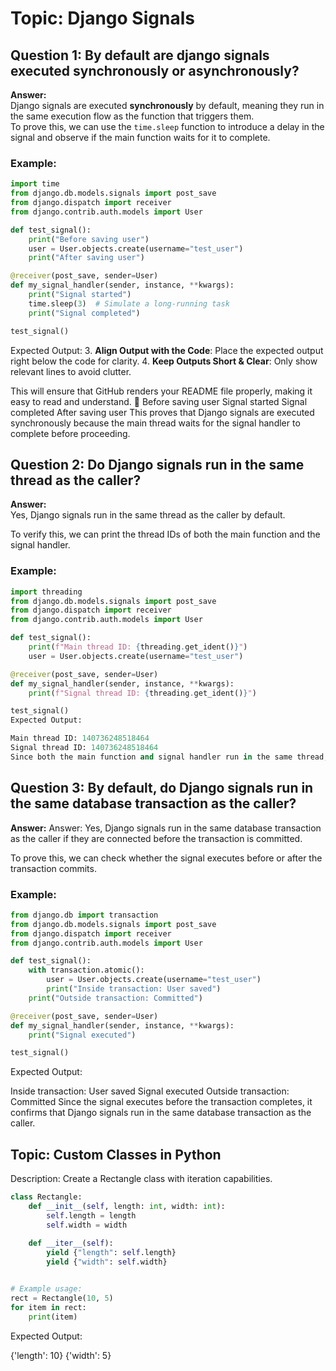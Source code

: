 # Topic: Django Signals

## Question 1: By default are django signals executed synchronously or asynchronously? 

**Answer:**  
Django signals are executed **synchronously** by default, meaning they run in the same execution flow as the function that triggers them.  
To prove this, we can use the `time.sleep` function to introduce a delay in the signal and observe if the main function waits for it to complete.

### Example:

```python
import time
from django.db.models.signals import post_save
from django.dispatch import receiver
from django.contrib.auth.models import User

def test_signal():
    print("Before saving user")
    user = User.objects.create(username="test_user")
    print("After saving user")

@receiver(post_save, sender=User)
def my_signal_handler(sender, instance, **kwargs):
    print("Signal started")
    time.sleep(3)  # Simulate a long-running task
    print("Signal completed")

test_signal()
```
Expected Output:
 3. **Align Output with the Code**: Place the expected output right below the code for clarity.
4. **Keep Outputs Short & Clear**: Only show relevant lines to avoid clutter.

This will ensure that GitHub renders your README file properly, making it easy to read and understand. 🚀
Before saving user
Signal started
Signal completed
After saving user
This proves that Django signals are executed synchronously because the main thread waits for the signal handler to complete before proceeding.

## Question 2: Do Django signals run in the same thread as the caller?
**Answer:**  
 Yes, Django signals run in the same thread as the caller by default.

To verify this, we can print the thread IDs of both the main function and the signal handler.
### Example:
```python
import threading
from django.db.models.signals import post_save
from django.dispatch import receiver
from django.contrib.auth.models import User

def test_signal():
    print(f"Main thread ID: {threading.get_ident()}")
    user = User.objects.create(username="test_user")

@receiver(post_save, sender=User)
def my_signal_handler(sender, instance, **kwargs):
    print(f"Signal thread ID: {threading.get_ident()}")

test_signal()
Expected Output:

Main thread ID: 140736248518464
Signal thread ID: 140736248518464
Since both the main function and signal handler run in the same thread, this confirms that Django signals execute in the same thread as the caller.
```

## Question 3: By default, do Django signals run in the same database transaction as the caller?
**Answer:** 
Answer: Yes, Django signals run in the same database transaction as the caller if they are connected before the transaction is committed.

To prove this, we can check whether the signal executes before or after the transaction commits.
### Example:
```python
from django.db import transaction
from django.db.models.signals import post_save
from django.dispatch import receiver
from django.contrib.auth.models import User

def test_signal():
    with transaction.atomic():
        user = User.objects.create(username="test_user")
        print("Inside transaction: User saved")
    print("Outside transaction: Committed")

@receiver(post_save, sender=User)
def my_signal_handler(sender, instance, **kwargs):
    print("Signal executed")

test_signal()

```
Expected Output:

Inside transaction: User saved
Signal executed
Outside transaction: Committed
Since the signal executes before the transaction completes, it confirms that Django signals run in the same database transaction as the caller.

## Topic: Custom Classes in Python
Description: Create a Rectangle class with iteration capabilities.
```python
class Rectangle:
    def __init__(self, length: int, width: int):
        self.length = length
        self.width = width
    
    def __iter__(self):
        yield {"length": self.length}
        yield {"width": self.width}


# Example usage:
rect = Rectangle(10, 5)
for item in rect:
    print(item)
```
Expected Output:

{'length': 10}
{'width': 5}

